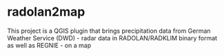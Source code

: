 # radolan2map
This project is a QGIS plugin that brings precipitation data from German Weather Service (DWD) - radar data in RADOLAN/RADKLIM binary format as well as REGNIE - on a map
